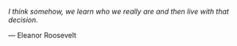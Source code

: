 *I think somehow, we learn who we really are and then live with that decision.*

— Eleanor Roosevelt